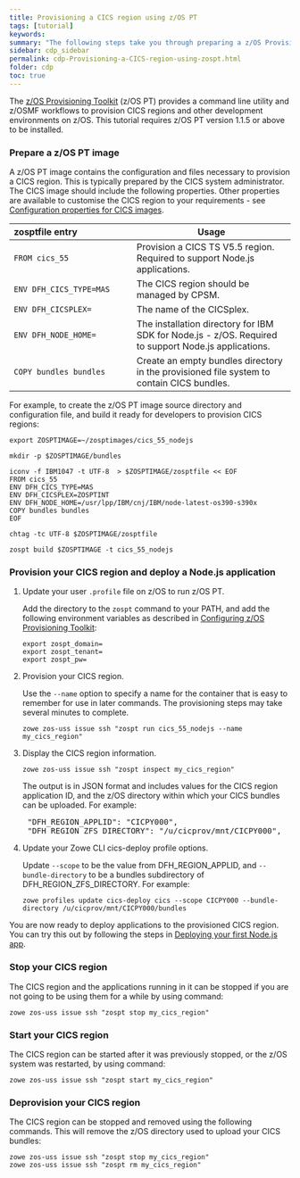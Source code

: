 ```yaml
---
title: Provisioning a CICS region using z/OS PT
tags: [tutorial]
keywords:
summary: "The following steps take you through preparing a z/OS Provisioning Toolkit image for CICS, provisioning a CICS region using the image, and then starting, stopping and deprovisioning it."
sidebar: cdp_sidebar
permalink: cdp-Provisioning-a-CICS-region-using-zospt.html
folder: cdp
toc: true
---
```


The [z/OS Provisioning Toolkit](https://developer.ibm.com/mainframe/products/zospt/) (z/OS PT) provides a command line utility and z/OSMF workflows to provision CICS regions and other development environments on z/OS. This tutorial requires z/OS PT version 1.1.5 or above to be installed.

### Prepare a z/OS PT image

A z/OS PT image contains the configuration and files necessary to provision a CICS region. This is typically prepared by the CICS system administrator. The CICS image should include the following properties. Other properties are available to customise the CICS region to your requirements - see [Configuration properties for CICS images](https://www.ibm.com/support/knowledgecenter/en/SSXH44E_1.0.0/zospt/cics/zospt-cics-properties.html).

| zosptfile&nbsp;entry&nbsp;&nbsp;&nbsp;&nbsp;&nbsp;&nbsp;&nbsp;&nbsp;&nbsp;&nbsp;&nbsp;&nbsp;&nbsp;&nbsp;&nbsp;&nbsp;&nbsp;&nbsp;&nbsp;&nbsp;&nbsp; | Usage |
| --- | -- |
| `FROM cics_55` | Provision a CICS TS V5.5 region. Required to support Node.js applications. |
| `ENV DFH_CICS_TYPE=MAS` | The CICS region should be managed by CPSM. |
| `ENV DFH_CICSPLEX=` | The name of the CICSplex. |
| `ENV DFH_NODE_HOME=` | The installation directory for IBM SDK for Node.js - z/OS. Required to support Node.js applications. |
| `COPY bundles bundles` | Create an empty bundles directory in the provisioned file system to contain CICS bundles. |

For example, to create the z/OS PT image source directory and configuration file, and build it ready for developers to provision CICS regions:

```console
export ZOSPTIMAGE=~/zosptimages/cics_55_nodejs

mkdir -p $ZOSPTIMAGE/bundles

iconv -f IBM1047 -t UTF-8  > $ZOSPTIMAGE/zosptfile << EOF
FROM cics_55
ENV DFH_CICS_TYPE=MAS
ENV DFH_CICSPLEX=ZOSPTINT
ENV DFH_NODE_HOME=/usr/lpp/IBM/cnj/IBM/node-latest-os390-s390x
COPY bundles bundles
EOF

chtag -tc UTF-8 $ZOSPTIMAGE/zosptfile

zospt build $ZOSPTIMAGE -t cics_55_nodejs
```

### Provision your CICS region and deploy a Node.js application

1. Update your user `.profile` file on z/OS to run z/OS PT.

   Add the directory to the `zospt` command to your PATH, and add the following environment variables as described in [Configuring z/OS Provisioning Toolkit](https://www.ibm.com/support/knowledgecenter/en/SSXH44E_1.0.0/zospt/zospt-configuring.html):

   ```properties
   export zospt_domain=
   export zospt_tenant=
   export zospt_pw=
   ```

2. Provision your CICS region.

   Use the `--name` option to specify a name for the container that is easy to remember for use in later commands. The provisioning steps may take several minutes to complete.

   ```console
   zowe zos-uss issue ssh "zospt run cics_55_nodejs --name my_cics_region"
   ```

3. Display the CICS region information.

   ```console
   zowe zos-uss issue ssh "zospt inspect my_cics_region"
   ```

   The output is in JSON format and includes values for the CICS region application ID, and the z/OS directory within which your CICS bundles can be uploaded. For example:

   <pre class="messageText">
    "DFH_REGION_APPLID": "CICPY000",
    "DFH_REGION_ZFS_DIRECTORY": "/u/cicprov/mnt/CICPY000",</pre>

4. Update your Zowe CLI cics-deploy profile options.

   Update `--scope` to be the value from DFH_REGION_APPLID, and `--bundle-directory` to be a bundles subdirectory of DFH_REGION_ZFS_DIRECTORY. For example:

   ```console
   zowe profiles update cics-deploy cics --scope CICPY000 --bundle-directory /u/cicprov/mnt/CICPY000/bundles
   ```

You are now ready to deploy applications to the provisioned CICS region. You can try this out by following the steps in [Deploying your first Node.js app](cdp-Deploying-your-first-nodejs-app).

### Stop your CICS region

The CICS region and the applications running in it can be stopped if you are not going to be using them for a while by using command:

```console
zowe zos-uss issue ssh "zospt stop my_cics_region"
```

### Start your CICS region

The CICS region can be started after it was previously stopped, or the z/OS system was restarted, by using command:

```console
zowe zos-uss issue ssh "zospt start my_cics_region"
```

### Deprovision your CICS region

The CICS region can be stopped and removed using the following commands. This will remove the z/OS directory used to upload your CICS bundles:

```console
zowe zos-uss issue ssh "zospt stop my_cics_region"
zowe zos-uss issue ssh "zospt rm my_cics_region"
```